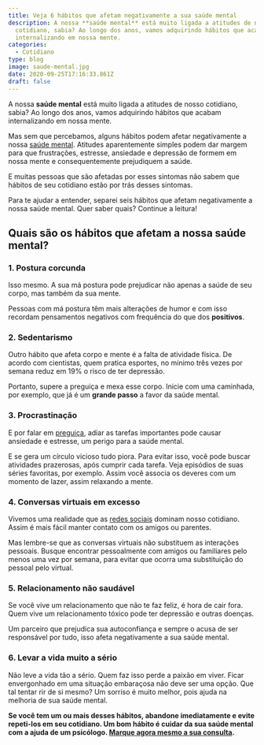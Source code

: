 ```yaml
---
title: Veja 6 hábitos que afetam negativamente a sua saúde mental
description: A nossa **saúde mental** está muito ligada a atitudes de nosso
  cotidiano, sabia? Ao longo dos anos, vamos adquirindo hábitos que acabam
  internalizando em nossa mente.
categories:
  - Cotidiano
type: blog
image: saude-mental.jpg
date: 2020-09-25T17:16:33.861Z
draft: false
---
```










A nossa **saúde mental** está muito ligada a atitudes de nosso cotidiano, sabia? Ao longo dos anos, vamos adquirindo hábitos que acabam internalizando em nossa mente.

Mas sem que percebamos, alguns hábitos podem afetar negativamente a nossa [saúde mental](https://www.google.com/url?client=internal-element-cse&cx=013413282715532661870:5z8llcwtwhy&q=https://yuribusin.com.br/os-riscos-do-sedentarismo-para-a-saude-mental/&sa=U&ved=2ahUKEwiZp_qtmuLrAhUTILkGHWoiD3MQFjAAegQIBRAC&usg=AOvVaw3ILgRmjwuN32ztly8_xRi6). Atitudes aparentemente simples podem dar margem para que frustrações, estresse, ansiedade e depressão de formem em nossa mente e consequentemente prejudiquem a saúde.

E muitas pessoas que são afetadas por esses sintomas não sabem que hábitos de seu cotidiano estão por trás desses sintomas.

Para te ajudar a entender, separei seis hábitos que afetam negativamente a nossa saúde mental. Quer saber quais? Continue a leitura!

## Quais são os hábitos que afetam a nossa saúde mental?

### 1. Postura corcunda

Isso mesmo. A sua má postura pode prejudicar não apenas a saúde de seu corpo, mas também da sua mente.

Pessoas com má postura têm mais alterações de humor e com isso recordam pensamentos negativos com frequência do que dos **positivos**.

### 2. Sedentarismo

Outro hábito que afeta corpo e mente é a falta de atividade física. De acordo com cientistas, quem pratica esportes, no mínimo três vezes por semana reduz em 19% o risco de ter depressão.

Portanto, supere a preguiça e mexa esse corpo. Inicie com uma caminhada, por exemplo, que já é um **grande passo** a favor da saúde mental.

### 3. Procrastinação

E por falar em [preguiça](https://www.google.com/url?client=internal-element-cse&cx=013413282715532661870:5z8llcwtwhy&q=https://yuribusin.com.br/estrategias-para-acabar-procrastinacao/&sa=U&ved=2ahUKEwiG-oTamuLrAhWqIbkGHXtSBc4QFjAAegQIABAC&usg=AOvVaw2I3Vdnr8JS8Xs26TrBwgIP), adiar as tarefas importantes pode causar ansiedade e estresse, um perigo para a saúde mental.

E se gera um círculo vicioso tudo piora. Para evitar isso, você pode buscar atividades prazerosas, após cumprir cada tarefa. Veja episódios de suas séries favoritas, por exemplo. Assim você associa os deveres com um momento de lazer, assim relaxando a mente.

### 4. Conversas virtuais em excesso

Vivemos uma realidade que as [redes sociais](https://www.google.com/url?client=internal-element-cse&cx=013413282715532661870:5z8llcwtwhy&q=https://yuribusin.com.br/como-utilizar-as-redes-sociais-sem-perder-a-produtividade/&sa=U&ved=2ahUKEwjzl9npmuLrAhWcHbkGHQrDDXcQFjAAegQIBBAC&usg=AOvVaw0MYIqVgjt9Xu9AW_kWRkjx) dominam nosso cotidiano. Assim é mais fácil manter contato com os amigos ou parentes.

Mas lembre-se que as conversas virtuais não substituem as interações pessoais. Busque encontrar pessoalmente com amigos ou familiares pelo menos uma vez por semana, para evitar que ocorra uma substituição do pessoal pelo virtual.

### 5. Relacionamento não saudável

Se você vive um relacionamento que não te faz feliz, é hora de cair fora. Quem vive um relacionamento tóxico pode ter depressão e outras doenças.

Um parceiro que prejudica sua autoconfiança e sempre o acusa de ser responsável por tudo, isso afeta negativamente a sua saúde mental.

### 6. Levar a vida muito a sério

Não leve a vida tão a sério. Quem faz isso perde a paixão em viver. Ficar envergonhado em uma situação embaraçosa não deve ser uma opção. Que tal tentar rir de si mesmo? Um sorriso é muito melhor, pois ajuda na melhoria de sua saúde mental.

**Se você tem um ou mais desses hábitos, abandone imediatamente e evite repeti-los em seu cotidiano. Um bom hábito é cuidar da sua saúde mental com a ajuda de um psicólogo. [Marque agora mesmo a sua consulta](https://yuribusin.com.br/contato/).**


